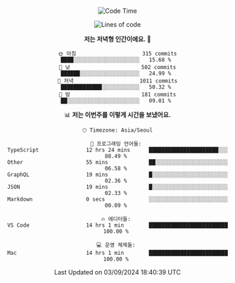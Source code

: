 <div align='center'>
 
<!--START_SECTION:waka-->
![Code Time](http://img.shields.io/badge/Code%20Time-3%2C794%20hrs%2041%20mins-blue)

![Lines of code](https://img.shields.io/badge/%EC%A0%80%EB%8A%94%20%EC%97%AC%ED%83%9C%EA%B9%8C%EC%A7%80%20-1.3%20million%20%EC%A4%84%EC%9D%98%20%EC%BD%94%EB%93%9C%EB%A5%BC%20%EC%9E%91%EC%84%B1%ED%96%88%EC%96%B4%EC%9A%94.-blue)

**저는 저녁형 인간이에요. 🦉** 

```text
🌞 아침                     315 commits         ████░░░░░░░░░░░░░░░░░░░░░   15.68 % 
🌆 낮　                     502 commits         ██████░░░░░░░░░░░░░░░░░░░   24.99 % 
🌃 저녁                     1011 commits        █████████████░░░░░░░░░░░░   50.32 % 
🌙 밤　                     181 commits         ██░░░░░░░░░░░░░░░░░░░░░░░   09.01 % 
```


📊 **저는 이번주를 이렇게 시간을 보냈어요.** 

```text
🕑︎ Timezone: Asia/Seoul

💬 프로그래밍 언어들: 
TypeScript               12 hrs 24 mins      ██████████████████████░░░   88.49 % 
Other                    55 mins             ██░░░░░░░░░░░░░░░░░░░░░░░   06.58 % 
GraphQL                  19 mins             █░░░░░░░░░░░░░░░░░░░░░░░░   02.36 % 
JSON                     19 mins             █░░░░░░░░░░░░░░░░░░░░░░░░   02.33 % 
Markdown                 0 secs              ░░░░░░░░░░░░░░░░░░░░░░░░░   00.09 % 

🔥 에디터들: 
VS Code                  14 hrs 1 min        █████████████████████████   100.00 % 

💻 운영 체제들: 
Mac                      14 hrs 1 min        █████████████████████████   100.00 % 
```


 Last Updated on 03/09/2024 18:40:39 UTC
<!--END_SECTION:waka-->
 </div>
<!---
Emewjin/Emewjin is a ✨ special ✨ repository because its `README.md` (this file) appears on your GitHub profile.
You can click the Preview link to take a look at your changes.
--->
